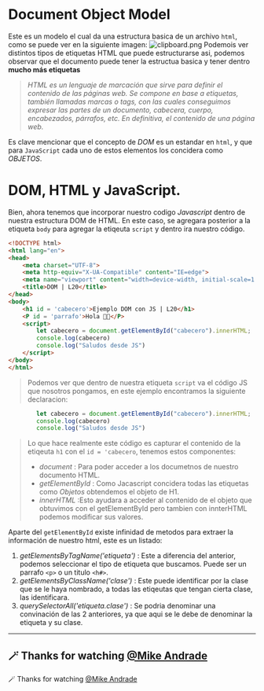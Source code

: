 # Document Object Model

Este es un modelo el cual da una estructura basica de un archivo `html`, como se puede ver en la siguiente imagen:
![clipboard.png](https://cms-assets.tutsplus.com/cdn-cgi/image/width=850/uploads/users/30/posts/35650/image-upload/the=dom-tree.png)
Podemois ver distintos tipos de etiquetas HTML que puede  estructurarse asi, podemos observar que el documento puede tener la estructua basica y tener dentro **mucho más etiquetas** 

>_HTML es un lenguaje de marcación que sirve para definir el contenido de las páginas web. Se compone en base a etiquetas, también llamadas marcas o tags, con las cuales conseguimos expresar las partes de un documento, cabecera, cuerpo, encabezados, párrafos, etc. En definitiva, el contenido de una página web._

Es clave mencionar que el concepto de *DOM* es un estandar en `html`, y que para `JavaScript` cada uno de estos elementos los concidera como *OBJETOS*.
# DOM, HTML y JavaScript.
Bien, ahora tenemos que incorporar nuestro codigo *Javascript* dentro de nuestra estructura DOM de  HTML.
En este caso, se agregara posterior a la etiqueta `body` para agregar la etiqeuta `script` y dentro ira nuestro código.

````html
<!DOCTYPE html>
<html lang="en">
<head>
    <meta charset="UTF-8">
    <meta http-equiv="X-UA-Compatible" content="IE=edge">
    <meta name="viewport" content="width=device-width, initial-scale=1.0">
    <title>DOM | L20</title>
</head>
<body>
    <h1 id = 'cabecero'>Ejemplo DOM con JS | L20</h1>
    <P id = 'parrafo'>Hola 🚀✨</P>
    <script>
        let cabecero = document.getElementById("cabecero").innerHTML;
        console.log(cabecero)
        console.log("Saludos desde JS")
    </script>
</body>
</html>
````
> Podemos ver que dentro de nuestra etiqueta `script` va el código JS que nosotros pongamos, en este ejemplo encontramos la siguiente declaracion:

````javascript
        let cabecero = document.getElementById("cabecero").innerHTML;
        console.log(cabecero)
        console.log("Saludos desde JS")
````
> Lo que hace realmente este código es capturar el contenido de la etiqeuta `h1` con el `id = 'cabecero`, tenemos estos componentes:
> - _*document*_ : Para poder acceder a los documetnos de nuestro documento HTML.
> - *_getElementById_* : Como Jacascript concidera todas las etiquetas como *Objetos* obtendemos el objeto de H1.
> - *_innerHTML_* :Esto ayudara a acceder al contenido de el objeto que obtuvimos con el getElementById pero tambien con innterHTML podemos modificar sus valores.

Aparte del `getElementById` existe infinidad de metodos para extraer la información de nuestro html, este es un listado:

1. *_getElementsByTagName('etiqueta')_* : Este a diferencia del anterior, podemos seleccionar el tipo de etiqueta que buscamos. Puede ser un parrafo `<p>` o un titulo `<h#>`.
2. *_getElementsByClassName('clase')_* : Este puede identificar por la clase que se le haya nombrado, a todas las etiqeutas que tengan cierta clase, las identificara.
3. *_querySelectorAll('etiqueta.clase')_* : Se podria denominar una convinación de las 2 anteriores, ya que aqui se le debe de denominar la etiqueta y su clase.

---

🪄 Thanks for watching [@Mike Andrade](https://github.com/Mike-std-cpu)
---

🪄 Thanks for watching [@Mike Andrade](https://github.com/Mike-std-cpu)